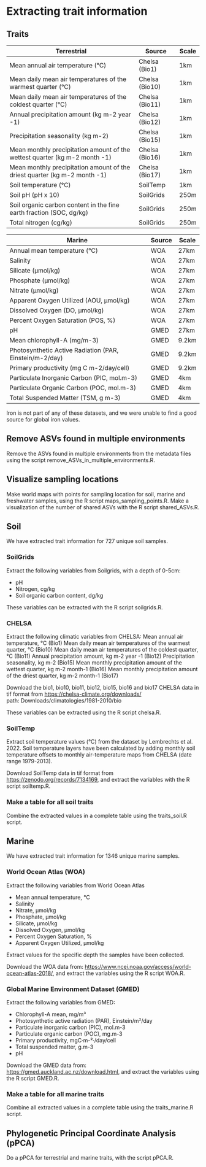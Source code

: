 # Extracting trait information

## Traits

|**Terrestrial**| **Source**| **Scale**|
|----|----|----|
| Mean annual air temperature (°C) | Chelsa (Bio1) | 1km|
|Mean daily mean air temperatures of the warmest quarter (°C)| Chelsa (Bio10) | 1km|
| Mean daily mean air temperatures of the coldest quarter (°C) | Chelsa (Bio11) | 1km|
| Annual precipitation amount (kg m-2 year -1)| Chelsa (Bio12) | 1km |
| Precipitation seasonality (kg m-2) | Chelsa (Bio15) | 1km |
| Mean monthly precipitation amount of the wettest quarter (kg m-2 month -1)| Chelsa (Bio16) | 1km |
| Mean monthly precipitation amount of the driest quarter (kg m-2 month -1)| Chelsa (Bio17) | 1km|
| Soil temperature (°C) | SoilTemp | 1km |
| Soil pH (pH x 10)| SoilGrids | 250m |
| Soil organic carbon content in the fine earth fraction (SOC, dg/kg) | SoilGrids | 250m |
| Total nitrogen (cg/kg) | SoilGrids | 250m |

| **Marine** | **Source** | **Scale** |
|----|----|----|
| Annual mean temperature (°C) | WOA | 27km | 
|Salinity | WOA | 27km |
|Silicate (µmol/kg)| WOA | 27km |
| Phosphate (µmol/kg) | WOA | 27km |
| Nitrate (µmol/kg) | WOA | 27km |
| Apparent Oxygen Utilized (AOU, µmol/kg)| WOA | 27km |
| Dissolved Oxygen (DO, µmol/kg) | WOA | 27km |
| Percent Oxygen Saturation (POS, %) | WOA | 27km |
|pH | GMED | 27km |
| Mean chlorophyll-A (mg/m-3) | GMED | 9.2km |
| Photosynthetic Active Radiation (PAR, Einstein/m-2/day)| GMED | 9.2km |
|Primary productivity (mg C m-2/day/cell) | GMED | 9.2km |
| Particulate Inorganic Carbon  (PIC, mol.m-3)| GMED | 4km |
|Particulate Organic Carbon  (POC, mol.m-3) | GMED | 4km |
|Total Suspended Matter (TSM, g m-3)  | GMED | 4km |

Iron is not part of any of these datasets, and we were unable to find a good source for global iron values. 

## Remove ASVs found in multiple environments

Remove the ASVs found in multiple environments from the metadata files using the script remove_ASVs_in_multiple_environments.R. 

## Visualize sampling locations

Make world maps with points for sampling location for soil, marine and freshwater samples, using the R script maps_sampling_points.R. 
Make a visualization of the number of shared ASVs with the R script shared_ASVs.R. 

## Soil

We have extracted trait information for 727 unique soil samples.  

### SoilGrids

Extract the following variables from Soilgrids, with a depth of 0-5cm: 
- pH
- Nitrogen, cg/kg
- Soil organic carbon content, dg/kg

These variables can be extracted with the R script soilgrids.R. 

### CHELSA
Extract the following climatic variables from CHELSA: 
Mean annual air temperature, °C (Bio1)
Mean daily mean air temperatures of the warmest quarter, °C (Bio10) 
Mean daily mean air temperatures of the coldest quarter, °C (Bio11) 
Annual precipitation amount, kg m-2 year -1 (Bio12) 
Precipitation seasonality, kg m-2 (Bio15)
Mean monthly precipitation amount of the wettest quarter, kg m-2 month-1 (Bio16) 
Mean monthly precipitation amount of the driest quarter, kg m-2 month-1 (Bio17) 

Download the bio1, bio10, bio11, bio12, bio15, bio16 and bio17 CHELSA data in tif format from https://chelsa-climate.org/downloads/   
path: Downloads/climatologies/1981-2010/bio

These variables can be extracted using the R script chelsa.R. 

### SoilTemp

Extract soil temperature values (°C) from the dataset by Lembrechts et al. 2022. Soil temperature layers have been calculated by adding monthly soil temperature offsets to monthly air-temperature maps from CHELSA (date range 1979-2013). 

Download SoilTemp data in tif format from https://zenodo.org/records/7134169, and extract the variables with the R script soiltemp.R.

### Make a table for all soil traits

Combine the extracted values in a complete table using the traits_soil.R script. 

## Marine

We have extracted trait information for 1346 unique marine samples.  

### World Ocean Atlas (WOA)
 
Extract the following variables from World Ocean Atlas
- Mean annual temperature, °C
- Salinity
- Nitrate, µmol/kg
- Phosphate, µmol/kg
- Silicate, µmol/kg
- Dissolved Oxygen, µmol/kg
- Percent Oxygen Saturation, %
- Apparent Oxygen Utilized, µmol/kg

Extract values for the specific depth the samples have been collected.

Download the WOA data from: https://www.ncei.noaa.gov/access/world-ocean-atlas-2018/, and extract the variables using the R script WOA.R.  

### Global Marine Environment Dataset (GMED)

Extract the following variables from GMED:
- Chlorophyll-A mean, mg/m³
- Photosynthetic active radiation (PAR), Einstein/m²/day
- Particulate inorganic carbon (PIC), mol.m-3
- Particulate organic carbon (POC), mg.m-3
- Primary productivity, mgC·m-²·/day/cell
- Total suspended matter, g.m-3
- pH

Download the GMED data from: https://gmed.auckland.ac.nz/download.html, and extract the variables using the R script GMED.R. 

### Make a table for all marine traits

Combine all extracted values in a complete table using the traits_marine.R script. 

## Phylogenetic Principal Coordinate Analysis (pPCA)

Do a pPCA for terrestrial and marine traits, with the script pPCA.R. 

